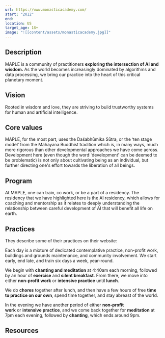 ```yaml
---
url: https://www.monasticacademy.com/
start: "2012"
end: 
location: US
target_age: 18+
image: "![[content/assets/monasticacademy.jpg]]"
---
```


## Description 

MAPLE is a community of practitioners **exploring the intersection of AI and wisdom.** As the world becomes increasingly dominated by algorithms and data processing, we bring our practice into the heart of this critical planetary moment. 
## Vision 

Rooted in wisdom and love, they are striving to build trustworthy systems for human and artificial intelligence.
## Core values 

MAPLE, for the most part, uses the Daśabhūmika Sūtra, or the ‘ten stage model’ from the Mahayana Buddhist tradition which is, in many ways, much more rigorous than other developmental approaches we have come across. Development here (even though the word 'development' can be deemed to be problematic) is not only about cultivating being as an individual, but further directing one's effort towards the liberation of all beings.
## Program 

At MAPLE, one can train, co work, or be a part of a residency. The residency that we have highlighted here is the AI residency, which allows for coaching and mentorship as it relates to deeply understanding the relationship between careful development of AI that will benefit all life on earth.
## Practices 

They describe some of their practices on their website: 

Each day is a mixture of dedicated contemplative practice, non-profit work, buildings and grounds maintenance, and community involvement. We start early, end late, and train six days a week, year-round.

We begin with **chanting and meditation** at 4:40am each morning, followed by an hour of **exercise** and **silent breakfast**. From there, we move into either **non-profit work** or **intensive practice** until **lunch**.

We do **chores** together after lunch, and then have a few hours of free **time to practice on our own**, spend time together, and stay abreast of the world.

In the evening we have another period of either **non-profit work** or **intensive practice**, and we come back together for **meditation** at 7pm each evening, followed by **chanting**, which ends around 9pm.
## Resources 

